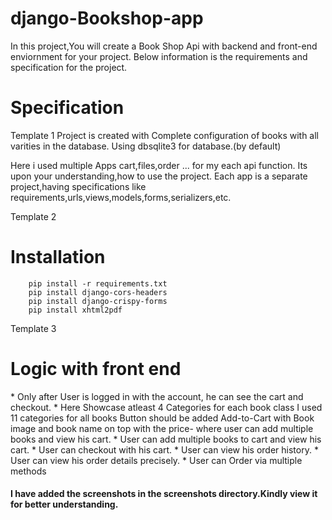 # django-Bookshop-app
In this project,You will create a Book Shop Api with backend and front-end enviornment for your project.
Below information is the requirements and specification for the project.

# Specification
Template 1 
Project is created with Complete configuration of books with all varities in the database.
Using dbsqlite3 for database.(by default)

Here i used multiple Apps cart,files,order ... for my each api function.
Its upon your understanding,how to use the project.
Each app is a separate project,having specifications like requirements,urls,views,models,forms,serializers,etc.


Template 2
# Installation 


```
    pip install -r requirements.txt
    pip install django-cors-headers
    pip install django-crispy-forms
    pip install xhtml2pdf
```
Template 3 
 <h1>Logic with front end  </h1>
* Only after User is logged in with the account, he can see  the cart and checkout.
* Here Showcase atleast 4 Categories for each book class
 I used 11 categories for all books 
 Button should be added Add-to-Cart with Book image and book name on top with the price- where user can add multiple books and view his cart.
* User can add multiple books to cart and view his cart.
* User can checkout with his cart.
* User can view his order history.
* User can view his order details precisely.
* User can Order via multiple methods 
</br>


#### I have added the screenshots in the screenshots directory.Kindly view it for better understanding.